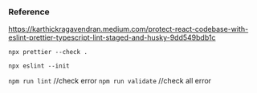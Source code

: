 ### Reference

https://karthickragavendran.medium.com/protect-react-codebase-with-eslint-prettier-typescript-lint-staged-and-husky-9dd549bdb1c

`npx prettier --check .`

`npx eslint --init`

`npm run lint` //check error
`npm run validate` //check all error
